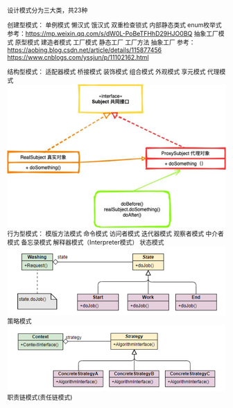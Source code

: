 设计模式分为三大类，共23种

创建型模式：
    单例模式
        懒汉式
        饿汉式
        双重检查锁式
        内部静态类式
        enum枚举式
        参考：https://mp.weixin.qq.com/s/dW0L-PoBeTFHhD29HJO0BQ
    抽象工厂模式
    原型模式
    建造者模式
    工厂模式
        静态工厂
        工厂方法
        抽象工厂
        参考：
        https://aobing.blog.csdn.net/article/details/115877456
        https://www.cnblogs.com/yssjun/p/11102162.html

结构型模式：
    适配器模式
    桥接模式
    装饰模式
    组合模式
    外观模式
    享元模式
    代理模式
    ![img_2.png](img_2.png)
行为型模式：
    模版方法模式
    命令模式
    访问者模式
    迭代器模式
    观察者模式
    中介者模式
    备忘录模式
    解释器模式（Interpreter模式）
    状态模式
    ![img_1.png](img_1.png)
    策略模式
    ![img.png](img.png)
    职责链模式(责任链模式)

